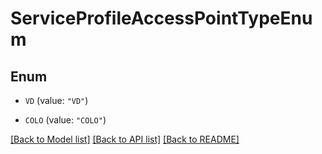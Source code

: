 # ServiceProfileAccessPointTypeEnum

## Enum


* `VD` (value: `"VD"`)

* `COLO` (value: `"COLO"`)


[[Back to Model list]](../README.md#documentation-for-models) [[Back to API list]](../README.md#documentation-for-api-endpoints) [[Back to README]](../README.md)


